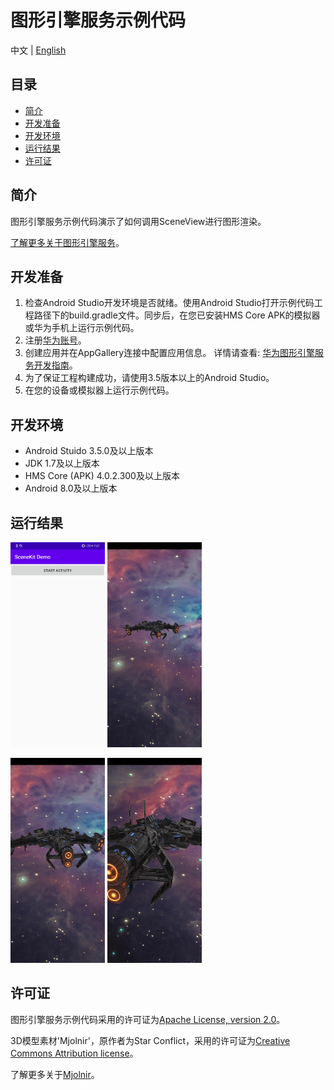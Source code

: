 # 图形引擎服务示例代码
中文 | [English](https://github.com/HMS-Core/hms-scene-demo)
## 目录

* [简介](#简介)
* [开发准备](#开发准备)
* [开发环境](#开发环境)
* [运行结果](#运行结果)
* [许可证](#许可证)

## 简介

图形引擎服务示例代码演示了如何调用SceneView进行图形渲染。

[了解更多关于图形引擎服务](<https://developer.huawei.com/consumer/cn/hms/huawei-scenekit>)。

## 开发准备

   1. 检查Android Studio开发环境是否就绪。使用Android Studio打开示例代码工程路径下的build.gradle文件。同步后，在您已安装HMS Core APK的模拟器或华为手机上运行示例代码。
   2. 注册[华为账号](https://developer.huawei.com/consumer)。
   3. 创建应用并在AppGallery连接中配置应用信息。
   详情请查看: [华为图形引擎服务开发指南](<https://developer.huawei.com/consumer/cn/doc/development/HMSCore-Guides/dev-process-0000001050195424>)。
   4. 为了保证工程构建成功，请使用3.5版本以上的Android Studio。
   5. 在您的设备或模拟器上运行示例代码。

## 开发环境

* Android Stuido 3.5.0及以上版本
* JDK 1.7及以上版本
* HMS Core (APK) 4.0.2.300及以上版本
* Android 8.0及以上版本

## 运行结果

<img src="src/screenshot_1.png" width = 30% height = 30%> <img src="src/screenshot_2.png" width = 30% height = 30%>

<img src="src/screenshot_3.png" width = 30% height = 30%> <img src="src/screenshot_4.png" width = 30% height = 30%>


## 许可证

图形引擎服务示例代码采用的许可证为[Apache License, version 2.0](http://www.apache.org/licenses/LICENSE-2.0)。

3D模型素材'Mjolnir'，原作者为Star Conflict，采用的许可证为[Creative Commons Attribution license](https://creativecommons.org/licenses/by/4.0/legalcode)。

了解更多关于[Mjolnir](<https://sketchfab.com/3d-models/mjolnir-c8e9020d658649238ee3cfc1c1d64a68>)。
